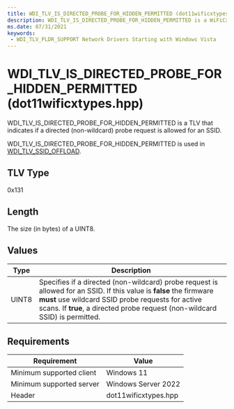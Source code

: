 ```yaml
---
title: WDI_TLV_IS_DIRECTED_PROBE_FOR_HIDDEN_PERMITTED (dot11wificxtypes.hpp)
description: WDI_TLV_IS_DIRECTED_PROBE_FOR_HIDDEN_PERMITTED is a WiFiCx TLV that indicates if a directed (non-wildcard) probe request is allowed for an SSID.
ms.date: 07/31/2021
keywords:
 - WDI_TLV_PLDR_SUPPORT Network Drivers Starting with Windows Vista
---
```


# WDI_TLV_IS_DIRECTED_PROBE_FOR_HIDDEN_PERMITTED (dot11wificxtypes.hpp)


WDI_TLV_IS_DIRECTED_PROBE_FOR_HIDDEN_PERMITTED is a TLV that indicates if a directed (non-wildcard) probe request is allowed for an SSID.  

WDI_TLV_IS_DIRECTED_PROBE_FOR_HIDDEN_PERMITTED is used in [WDI_TLV_SSID_OFFLOAD](wdi-tlv-ssid-offload.md).


## TLV Type


0x131

## Length


The size (in bytes) of a UINT8.

## Values


| Type  | Description                                                                                                                                                                                                                       |
|-------|-----------------------------------------------------------------------------------------------------------------------------------------------------------------------------------------------------------------------------------|
| UINT8 | Specifies if a directed (non-wildcard) probe request is allowed for an SSID. If this value is **false** the firmware **must** use wildcard SSID probe requests for active scans. If **true**, a directed probe request (non-wildcard SSID) is permitted.|

 

## Requirements

|Requirement|Value|
|--- |--- |
|Minimum supported client|Windows 11|
|Minimum supported server|Windows Server 2022|
|Header|dot11wificxtypes.hpp|



 

